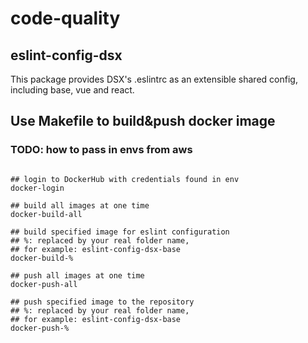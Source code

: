 # code-quality

## eslint-config-dsx

This package provides DSX's .eslintrc as an extensible shared config, including base, vue and react.

## Use Makefile to build&push docker image

### TODO: how to pass in envs from aws

```

## login to DockerHub with credentials found in env
docker-login

## build all images at one time
docker-build-all

## build specified image for eslint configuration
## %: replaced by your real folder name,
## for example: eslint-config-dsx-base
docker-build-%

## push all images at one time
docker-push-all

## push specified image to the repository
## %: replaced by your real folder name,
## for example: eslint-config-dsx-base
docker-push-%

```
